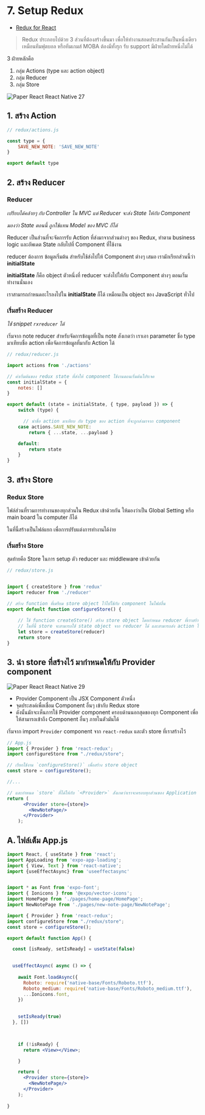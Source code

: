 
# 7. Setup Redux

- [Redux for React](https://redux.js.org/basics/usage-with-react)

> Redux ประกอบไปด้วย 3 ส่วนที่ต้องสร้างขึ้นมา เพื่อให้ทำงานสอดประสานกันเป็นหนึ่งเดียว เหมือนทีมฟุตบอล หรือทีมเกมส์​ MOBA ต้องมีทั้งรุก รับ support มีฝ่ายใดฝ่ายหนึ่งไม่ได้ 

3 ฝ่ายหลักคือ 
1. กลุ่ม Actions (type และ action object)
2. กลุ่ม Reducer
3. กลุ่ม Store

![Paper React   React Native 27](https://user-images.githubusercontent.com/85179/63178797-f921ec00-c074-11e9-9781-48541785d151.png)


## 1. สร้าง Action 

```js
// redux/actions.js

const type = {
    SAVE_NEW_NOTE: 'SAVE_NEW_NOTE'
}

export default type
```



## 2. สร้าง Reducer

### Reducer

_เปรียบได้คล้ายๆ กับ Controller ใน MVC แต่ Reducer จะส่ง State ให้กับ Component_

_มองว่า State ตอนนี้ ถูกใช้แทน Model ของ MVC ก็ได้_

Reducer เป็นส่วนที่จะจัดการรับ Action ที่ส่งมาจากส่วนต่างๆ ของ Redux, ทำตาม business logic และอัพเดต State กลับไปที่ Component ที่ใช้งาน

reducer ต้องการ ข้อมูลเริ่มต้น สำหรับใช้ส่งไปให้ Component ต่างๆ เสมอ เรามักเรียกส่วนนี้ว่า **initialState**

**initialState** ก็คือ object ตัวหนึ่งที่ reducer จะส่งไปให้กับ Component ต่างๆ ตอนเริ่มทำงานนั่นเอง

เราสามารถกำหนดอะไรลงไปใน **initialState** ก็ได้ เหมือนเป็น object ของ JavaScript ทั่วไป

### เริ่มสร้าง Reducer

_ใช่้ snippet `rxreducer` ได้_

เริ่มจาก note reducer สำหรับจัดการข้อมูลที่เป็น note
สังเกตว่า เราเอา parameter ชื่อ type มาเทียบชื่อ action เพื่อจัดการข้อมูลที่มากับ Action ได้

```jsx
// redux/reducer.js

import actions from './actions'

// ค่าเริ่มต้นของ redux state ที่ส่งให้ component ใช้งานตอนเริ่มต้นโปรเจค
const initialState = {
    notes: []
}

export default (state = initialState, { type, payload }) => {
    switch (type) {

      // นำชื่อ action มาเทียบ กับ type ของ action ที่จะถูกส่งมาจาก component
    case actions.SAVE_NEW_NOTE:
        return { ...state, ...payload }

    default:
        return state
    }
}
```


## 3. สร้าง Store

### Redux Store

ไฟล์ส่วนที่รวมการทำงานของทุกส่วนใน Redux เข้าด้วยกัน ให้มองว่าเป็น Global Setting หรือ main board ใน computer ก็ได้ 

ในที่นี้สร้างเป็นไฟล์แยก เพื่อการปรับแต่งการทำงานได้ง่าย

### เริ่มสร้าง Store

สุดท้ายคือ Store ในการ setup ตัว reducer และ middleware เข้าด้วยกัน

```jsx
// redux/store.js


import { createStore } from 'redux'
import reducer from './reducer'

// สร้าง function ที่เตรียม store object ไว้ไปใช้กับ component ในไฟล์อื่น
export default function configureStore() {
    
    // ใช้ function createStore() สร้าง store object โดยกำหนด reducer ที่เราสร้างไว้ลงไป
    // ในที่นี้ store จะสามารถใช้ state object จาก reducer ได้ และสามารถส่ง action ให้ reducer ได้เช่นกัน
    let store = createStore(reducer)
    return store
}
```

## 3. นำ store ที่สร้างไว้ มากำหนดให้กับ Provider component 

![Paper React   React Native 29](https://user-images.githubusercontent.com/85179/63178875-1b1b6e80-c075-11e9-82a6-d187cfcc7606.png)

- Provider Component เป็น JSX Component ตัวหนึ่ง
- จุดประสงค์เพื่อเชื่อม Component อื่นๆ เข้ากับ Redux store
- ดังนั้นมักจะเห็นการใช้ Provider component ครอบด้านนอกสุดของทุก Component เพื่อให้สามารถเข้าถึง Component อื่นๆ ภายในตัวมันได้

เริ่มจาก import `Provider` component จาก `react-redux` และตัว store ที่เราสร้างไว้ 

```jsx
// App.js
import { Provider } from 'react-redux';
import configureStore from "./redux/store";

// เรียกใช้งาน `configureStore()` เพื่อสร้าง store object
const store = configureStore();

//...

// และกำหนด `store` ที่ได้ให้กับ `<Provider>` สังเกตว่าเราจะครอบทุกส่วนของ Application 
return (
      <Provider store={store}>
        <NewNotePage/>
      </Provider>
    );
```


## A. ไฟล์เต็ม App.js 

```jsx
import React, { useState } from 'react';
import AppLoading from 'expo-app-loading';
import { View, Text } from 'react-native';
import {useEffectAsync} from 'useeffectasync'


import * as Font from 'expo-font';
import { Ionicons } from '@expo/vector-icons';
import HomePage from './pages/home-page/HomePage';
import NewNotePage from './pages/new-note-page/NewNotePage';

import { Provider } from 'react-redux';
import configureStore from "./redux/store";
const store = configureStore();

export default function App() {

  const [isReady, setIsReady] = useState(false)

  
  useEffectAsync( async () => {
   
    await Font.loadAsync({
      Roboto: require('native-base/Fonts/Roboto.ttf'),
      Roboto_medium: require('native-base/Fonts/Roboto_medium.ttf'),
      ...Ionicons.font,
    })

  
    setIsReady(true)
  }, [])


   
    if (!isReady) {
      return <View></View>;

    }

    return (
      <Provider store={store}>
        <NewNotePage/>
      </Provider>
    );
  
}
```
